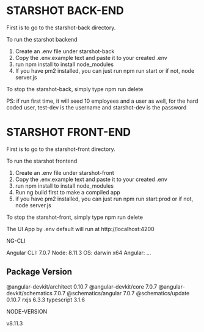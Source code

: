 # STARSHOT BACK-END

First is to go to the starshot-back directory.

To run the starshot backend

1. Create an .env file under starshot-back
2. Copy the .env.example text and paste it to your created .env
3. run npm install to install node_modules
4. If you have pm2 installed, you can just run npm run start or if not, node server.js

To stop the starshot-back, simply type npm run delete

PS: if run first time, it will seed 10 employees and a user as well, for the hard coded user, test-dev is the username and starshot-dev is the password
# STARSHOT FRONT-END

First is to go to the starshot-front directory.

To run the starshot frontend

1. Create an .env file under starshot-front
2. Copy the .env.example text and paste it to your created .env
3. run npm install to install node_modules
4. Run ng build first to make a compiled app
5. if you have pm2 installed, you can just run npm run start:prod or if not, node server.js

To stop the starshot-front, simply type npm run delete

The UI App by .env default will run at http://localhost:4200


NG-CLI

Angular CLI: 7.0.7
Node: 8.11.3
OS: darwin x64
Angular: 
... 

Package                      Version
------------------------------------------------------
@angular-devkit/architect    0.10.7
@angular-devkit/core         7.0.7
@angular-devkit/schematics   7.0.7
@schematics/angular          7.0.7
@schematics/update           0.10.7
rxjs                         6.3.3
typescript                   3.1.6

NODE-VERSION

v8.11.3


